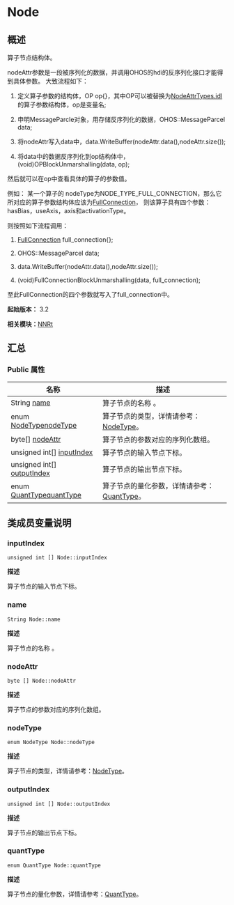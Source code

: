 # Node


## 概述

算子节点结构体。

nodeAttr参数是一段被序列化的数据，并调用OHOS的hdi的反序列化接口才能得到具体参数。 大致流程如下：

1. 定义算子参数的结构体，OP op{}，其中OP可以被替换为[NodeAttrTypes.idl](_node_attr_types_8idl_v20.md)的算子参数结构体，op是变量名;

2. 申明MessageParcle对象，用存储反序列化的数据，OHOS::MessageParcel data;

3. 将nodeAttr写入data中，data.WriteBuffer(nodeAttr.data(),nodeAttr.size());

4. 将data中的数据反序列化到op结构体中，(void)OPBlockUnmarshalling(data, op);

然后就可以在op中查看具体的算子的参数值。

例如： 某一个算子的 nodeType为NODE_TYPE_FULL_CONNECTION，那么它所对应的算子参数结构体应该为[FullConnection](_full_connection_v20.md)， 则该算子具有四个参数：hasBias，useAxis，axis和activationType。

则按照如下流程调用：

1. [FullConnection](_full_connection_v20.md) full_connection{};

2. OHOS::MessageParcel data;

3. data.WriteBuffer(nodeAttr.data(),nodeAttr.size());

4. (void)FullConnectionBlockUnmarshalling(data, full_connection);

至此FullConnection的四个参数就写入了full_connection中。

**起始版本：** 3.2

**相关模块：**[NNRt](_n_n_rt_v20.md)


## 汇总


### Public 属性

| 名称 | 描述 | 
| -------- | -------- |
| String [name](#name) | 算子节点的名称 。 | 
| enum [NodeType](_n_n_rt_v20.md#nodetype)[nodeType](#nodetype) | 算子节点的类型，详情请参考：[NodeType](_n_n_rt_v20.md#nodetype)。 | 
| byte[] [nodeAttr](#nodeattr) | 算子节点的参数对应的序列化数组。 | 
| unsigned int[] [inputIndex](#inputindex) | 算子节点的输入节点下标。 | 
| unsigned int[] [outputIndex](#outputindex) | 算子节点的输出节点下标。 | 
| enum [QuantType](_n_n_rt_v20.md#quanttype)[quantType](#quanttype) | 算子节点的量化参数，详情请参考：[QuantType](_n_n_rt_v20.md#quanttype)。 | 


## 类成员变量说明


### inputIndex

```
unsigned int [] Node::inputIndex
```

**描述**


算子节点的输入节点下标。


### name

```
String Node::name
```

**描述**


算子节点的名称 。


### nodeAttr

```
byte [] Node::nodeAttr
```

**描述**


算子节点的参数对应的序列化数组。


### nodeType

```
enum NodeType Node::nodeType
```

**描述**


算子节点的类型，详情请参考：[NodeType](_n_n_rt_v20.md#nodetype)。


### outputIndex

```
unsigned int [] Node::outputIndex
```

**描述**


算子节点的输出节点下标。


### quantType

```
enum QuantType Node::quantType
```

**描述**


算子节点的量化参数，详情请参考：[QuantType](_n_n_rt_v20.md#quanttype)。
